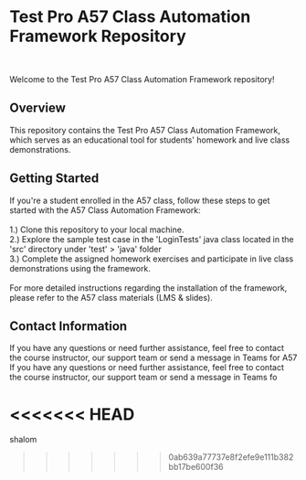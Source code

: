 <h1>Test Pro A57 Class Automation Framework Repository</h1><br>

Welcome to the Test Pro A57 Class Automation Framework repository! <br>

<h2>Overview</h2>
This repository contains the Test Pro A57 Class Automation Framework, which serves as an educational tool for students' homework and live class demonstrations.

<h2>Getting Started</h2>
If you're a student enrolled in the A57 class, follow these steps to get started with the A57 Class Automation Framework:<br><br>
1.) Clone this repository to your local machine. <br>
2.) Explore the sample test case in the 'LoginTests' java class located in the 'src' directory under 'test' > 'java' folder <br>
3.) Complete the assigned homework exercises and participate in live class demonstrations using the framework. <br><br>
For more detailed instructions regarding the installation of the framework, please refer to the A57 class materials (LMS & slides).

<h2>Contact Information</h2>
If you have any questions or need further assistance, feel free to contact the course instructor, our support team or send a message in Teams for A57
If you have any questions or need further assistance, feel free to contact the course instructor, our support team or send a message in Teams fo

<<<<<<< HEAD
=======

shalom

>>>>>>> 0ab639a77737e8f2efe9e111b382bb17be600f36
 

